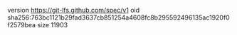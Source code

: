 version https://git-lfs.github.com/spec/v1
oid sha256:763bc1121b29fad3637cb851254a4608fc8b295592496135ac1920f0f2579bea
size 11903
